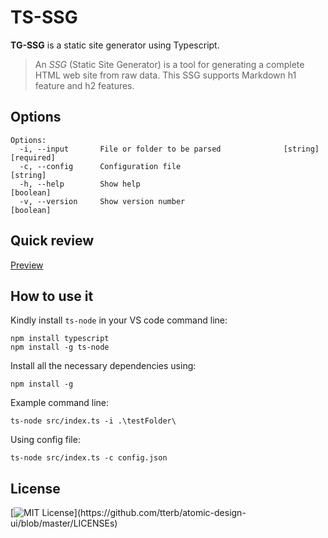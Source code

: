 # TS-SSG

**TG-SSG** is a static site generator using Typescript.
> An _SSG_ (Static Site Generator) is a tool for generating a complete HTML web site from raw data.
> This SSG supports Markdown h1 feature and h2 features.
## Options

```
Options:
  -i, --input       File or folder to be parsed              [string] [required]
  -c, --config      Configuration file                                  [string]
  -h, --help        Show help                                          [boolean]
  -v, --version     Show version number                                [boolean]
```

## Quick review

[Preview](https://beamazedvariable.github.io/TS-SSG/)

## How to use it

Kindly install `ts-node` in your VS code command line:

```
npm install typescript
npm install -g ts-node
```

Install all the necessary dependencies using:

```
npm install -g
```

Example command line:

```
ts-node src/index.ts -i .\testFolder\
```

Using config file:

```
ts-node src/index.ts -c config.json
```

## License

[![MIT License](https://img.shields.io/apm/l/atomic-design-ui.svg?)](https://github.com/tterb/atomic-design-ui/blob/master/LICENSEs)
